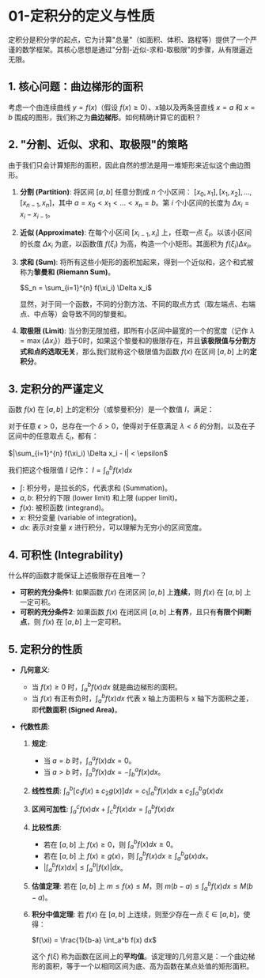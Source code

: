 # 01-定积分的定义与性质

定积分是积分学的起点，它为计算"总量"（如面积、体积、路程等）提供了一个严谨的数学框架。其核心思想是通过"分割-近似-求和-取极限"的步骤，从有限逼近无限。

## 1. 核心问题：曲边梯形的面积

考虑一个由连续曲线 $y=f(x)$（假设 $f(x) \ge 0$）、x轴以及两条竖直线 $x=a$ 和 $x=b$ 围成的图形，我们称之为**曲边梯形**。如何精确计算它的面积？

## 2. "分割、近似、求和、取极限"的策略

由于我们只会计算矩形的面积，因此自然的想法是用一堆矩形来近似这个曲边图形。

1. **分割 (Partition)**: 将区间 $[a, b]$ 任意分割成 $n$ 个小区间：
    $[x_0, x_1], [x_1, x_2], \dots, [x_{n-1}, x_n]$，其中 $a=x_0 < x_1 < \dots < x_n = b$。第 $i$ 个小区间的长度为 $\Delta x_i = x_i - x_{i-1}$。
2. **近似 (Approximate)**: 在每个小区间 $[x_{i-1}, x_i]$ 上，任取一点 $\xi_i$。以该小区间的长度 $\Delta x_i$ 为底，以函数值 $f(\xi_i)$ 为高，构造一个小矩形。其面积为 $f(\xi_i) \Delta x_i$。
3. **求和 (Sum)**: 将所有这些小矩形的面积加起来，得到一个近似和，这个和式被称为**黎曼和 (Riemann Sum)**。

    $S_n = \sum_{i=1}^{n} f(\xi_i) \Delta x_i$

    显然，对于同一个函数，不同的分割方法、不同的取点方式（取左端点、右端点、中点等）会导致不同的黎曼和。

4. **取极限 (Limit)**: 当分割无限加细，即所有小区间中最宽的一个的宽度（记作 $\lambda = \max\{\Delta x_i\}$）趋于0时，如果这个黎曼和的极限存在，并且**该极限值与分割方式和点的选取无关**，那么我们就称这个极限值为函数 $f(x)$ 在区间 $[a, b]$ 上的**定积分**。

## 3. 定积分的严谨定义

函数 $f(x)$ 在 $[a,b]$ 上的定积分（或黎曼积分）是一个数值 $I$，满足：

对于任意 $\epsilon > 0$，总存在一个 $\delta > 0$，使得对于任意满足 $\lambda < \delta$ 的分割，以及在子区间中的任意取点 $\xi_i$，都有：

$|\sum_{i=1}^{n} f(\xi_i) \Delta x_i - I| < \epsilon$

我们把这个极限值 $I$ 记作：
$I = \int_a^b f(x) dx$

- $\int$: 积分号，是拉长的S，代表求和 (Summation)。
- $a, b$: 积分的下限 (lower limit) 和上限 (upper limit)。
- $f(x)$: 被积函数 (integrand)。
- $x$: 积分变量 (variable of integration)。
- $dx$: 表示对变量 $x$ 进行积分，可以理解为无穷小的区间宽度。

## 4. 可积性 (Integrability)

什么样的函数才能保证上述极限存在且唯一？

- **可积的充分条件1**: 如果函数 $f(x)$ 在闭区间 $[a,b]$ 上**连续**，则 $f(x)$ 在 $[a,b]$ 上一定可积。
- **可积的充分条件2**: 如果函数 $f(x)$ 在闭区间 $[a,b]$ 上**有界**，且只有**有限个间断点**，则 $f(x)$ 在 $[a,b]$ 上一定可积。

## 5. 定积分的性质

- **几何意义**:
  - 当 $f(x) \ge 0$ 时，$\int_a^b f(x) dx$ 就是曲边梯形的面积。
  - 当 $f(x)$ 有正有负时，$\int_a^b f(x) dx$ 代表 x 轴上方面积与 x 轴下方面积之差，即**代数面积 (Signed Area)**。

- **代数性质**:
    1. **规定**:
        - 当 $a=b$ 时，$\int_a^a f(x) dx = 0$。
        - 当 $a>b$ 时，$\int_a^b f(x) dx = -\int_b^a f(x) dx$。
    2. **线性性质**:
        $\int_a^b [c_1 f(x) \pm c_2 g(x)] dx = c_1 \int_a^b f(x) dx \pm c_2 \int_a^b g(x) dx$
    3. **区间可加性**:
        $\int_a^c f(x) dx + \int_c^b f(x) dx = \int_a^b f(x) dx$
    4. **比较性质**:
        - 若在 $[a,b]$ 上 $f(x) \ge 0$，则 $\int_a^b f(x) dx \ge 0$。
        - 若在 $[a,b]$ 上 $f(x) \ge g(x)$，则 $\int_a^b f(x) dx \ge \int_a^b g(x) dx$。
        - $|\int_a^b f(x) dx| \le \int_a^b |f(x)| dx$。
    5. **估值定理**: 若在 $[a,b]$ 上 $m \le f(x) \le M$，则 $m(b-a) \le \int_a^b f(x) dx \le M(b-a)$。
    6. **积分中值定理**: 若 $f(x)$ 在 $[a,b]$ 上连续，则至少存在一点 $\xi \in [a,b]$，使得：

        $f(\xi) = \frac{1}{b-a} \int_a^b f(x) dx$

        这个 $f(\xi)$ 称为函数在区间上的**平均值**。该定理的几何意义是：一个曲边梯形的面积，等于一个以相同区间为底、高为函数在某点处值的矩形面积。
